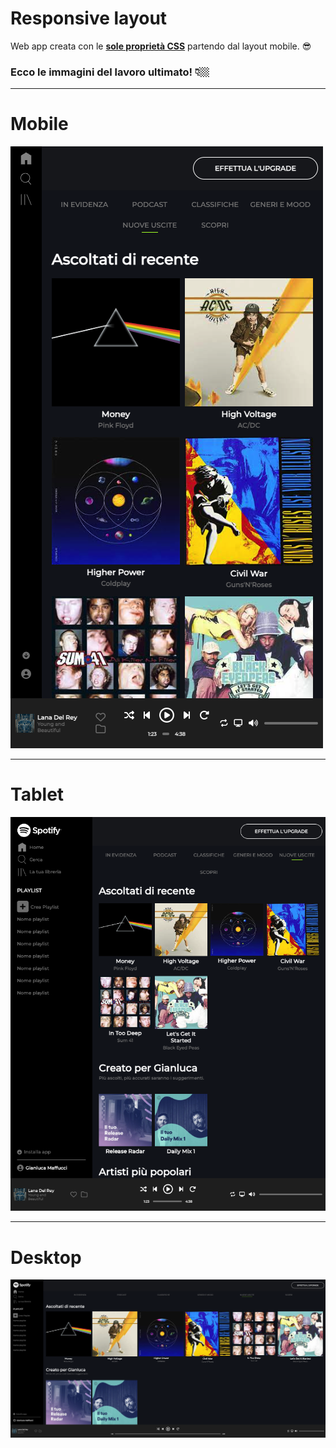 # Responsive layout

Web app creata con le <u><b>sole proprietà CSS</b></u> partendo dal layout mobile.  😎


### Ecco le immagini del lavoro ultimato! 👇🏼
---

# Mobile 

![Immagine](/screens/spotify_mobile.png)

---
# Tablet

![Immagine](/screens/spotify_md.png)

---
# Desktop

![Immagine](/screens/spotify_desktop.png)